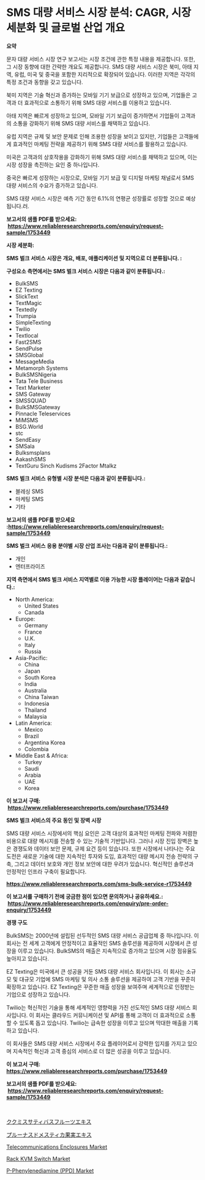 <p><h1>SMS 대량 서비스 시장 분석: CAGR, 시장 세분화 및 글로벌 산업 개요</h1></p><p><strong>요약</strong></p>
<p><p>문자 대량 서비스 시장 연구 보고서는 시장 조건에 관한 특정 내용을 제공합니다. 또한, 그 시장 동향에 대한 간략한 개요도 제공합니다. SMS 대량 서비스 시장은 북미, 아태 지역, 유럽, 미국 및 중국을 포함한 지리적으로 확장되어 있습니다. 이러한 지역은 각각의 특정 조건과 동향을 갖고 있습니다. </p><p>북미 지역은 기술 혁신과 증가하는 모바일 기기 보급으로 성장하고 있으며, 기업들은 고객과 더 효과적으로 소통하기 위해 SMS 대량 서비스를 이용하고 있습니다. </p><p>아태 지역은 빠르게 성장하고 있으며, 모바일 기기 보급이 증가하면서 기업들이 고객과의 소통을 강화하기 위해 SMS 대량 서비스를 채택하고 있습니다. </p><p>유럽 지역은 규제 및 보안 문제로 인해 조용한 성장을 보이고 있지만, 기업들은 고객들에게 효과적인 마케팅 전략을 제공하기 위해 SMS 대량 서비스를 활용하고 있습니다. </p><p>미국은 고객과의 상호작용을 강화하기 위해 SMS 대량 서비스를 채택하고 있으며, 이는 시장 성장을 촉진하는 요인 중 하나입니다. </p><p>중국은 빠르게 성장하는 시장으로, 모바일 기기 보급 및 디지털 마케팅 채널로서 SMS 대량 서비스의 수요가 증가하고 있습니다. </p><p>SMS 대량 서비스 시장은 예측 기간 동안 6.1%의 연평균 성장률로 성장할 것으로 예상됩니다.러.</p></p>
<p><strong>보고서의 샘플 PDF를 받으세요: &nbsp;<a href="https://www.reliableresearchreports.com/enquiry/request-sample/1753449">https://www.reliableresearchreports.com/enquiry/request-sample/1753449</a></strong></p>
<p><strong>시장 세분화:</strong></p>
<p><strong> SMS 벌크 서비스 시장은 개요, 배포, 애플리케이션 및 지역으로 더 분류됩니다. :</strong></p>
<p><strong>구성요소 측면에서는 SMS 벌크 서비스 시장은 다음과 같이 분류됩니다.:</strong></p>
<p><ul><li>BulkSMS</li><li>EZ Texting</li><li>SlickText</li><li>TextMagic</li><li>Textedly</li><li>Trumpia</li><li>SimpleTexting</li><li>Twilio</li><li>Textlocal</li><li>Fast2SMS</li><li>SendPulse</li><li>SMSGlobal</li><li>MessageMedia</li><li>Metamorph Systems</li><li>BulkSMSNigeria</li><li>Tata Tele Business</li><li>Text Marketer</li><li>SMS Gateway</li><li>SMSSQUAD</li><li>BulkSMSGateway</li><li>Pinnacle Teleservices</li><li>MiMSMS</li><li>BSG.World</li><li>stc</li><li>SendEasy</li><li>SMSala</li><li>Bulksmsplans</li><li>AakashSMS</li><li>TextGuru
    Sinch
    Kudisms
    2Factor
    Mtalkz</li></ul></p>
<p><strong> SMS 벌크 서비스 유형별 시장 분석은 다음과 같이 분류됩니다.:</strong></p>
<p><ul><li>블레싱 SMS</li><li>마케팅 SMS</li><li>기타</li></ul></p>
<p><strong>보고서의 샘플 PDF를 받으세요 :<a href="https://www.reliableresearchreports.com/enquiry/request-sample/1753449">https://www.reliableresearchreports.com/enquiry/request-sample/1753449</a></strong></p>
<p><strong> SMS 벌크 서비스 응용 분야별 시장 산업 조사는 다음과 같이 분류됩니다.:</strong></p>
<p><ul><li>개인</li><li>엔터프라이즈</li></ul></p>
<p><strong>지역 측면에서 SMS 벌크 서비스 지역별로 이용 가능한 시장 플레이어는 다음과 같습니다.:</strong></p>
<p><ul>
    <li>
        North America:
        <ul>
            <li>United States</li>
            <li>Canada</li>
        </ul>
    </li>
    <li>
        Europe:
        <ul>
            <li>Germany</li>
            <li>France</li>
            <li>U.K.</li>
            <li>Italy</li>
            <li>Russia</li>
        </ul>
    </li>
    <li>
        Asia-Pacific:
        <ul>
            <li>China</li>
            <li>Japan</li>
            <li>South Korea</li>
            <li>India</li>
            <li>Australia</li>
            <li>China Taiwan</li>
            <li>Indonesia</li>
            <li>Thailand</li>
            <li>Malaysia</li>
        </ul>
    </li>
    <li>
        Latin America:
        <ul>
            <li>Mexico</li>
            <li>Brazil</li>
            <li>Argentina Korea</li>
            <li>Colombia</li>
        </ul>
    </li>
    <li>
        Middle East & Africa:
        <ul>
            <li>Turkey</li>
            <li>Saudi</li>
            <li>Arabia</li>
            <li>UAE</li>
            <li>Korea</li>
        </ul>
    </li>
    </ul></p>
<p><strong>이 보고서 구매: &nbsp;<a href="https://www.reliableresearchreports.com/purchase/1753449">https://www.reliableresearchreports.com/purchase/1753449</a></strong></p>
<p><strong>SMS 벌크 서비스의 주요 동인 및 장벽 시장</strong></p>
<p><p>SMS 대량 서비스 시장에서의 핵심 요인은 고객 대상의 효과적인 마케팅 전파와 저렴한 비용으로 대량 메시지를 전송할 수 있는 기술적 기반입니다. 그러나 시장 진입 장벽은 높은 경쟁도와 데이터 보안 문제, 규제 요건 등이 있습니다. 또한 시장에서 나타나는 주요 도전은 새로운 기술에 대한 지속적인 투자와 도입, 효과적인 대량 메시지 전송 전략의 구축, 그리고 데이터 보호와 개인 정보 보안에 대한 우려가 있습니다. 혁신적인 솔루션과 안정적인 인프라 구축이 필요합니다.</p></p>
<p><strong><a href="https://www.reliableresearchreports.com/sms-bulk-service-r1753449">https://www.reliableresearchreports.com/sms-bulk-service-r1753449</a></strong></p>
<p><strong>이 보고서를 구매하기 전에 궁금한 점이 있으면 문의하거나 공유하세요.: &nbsp;<a href="https://www.reliableresearchreports.com/enquiry/pre-order-enquiry/1753449">https://www.reliableresearchreports.com/enquiry/pre-order-enquiry/1753449</a></strong></p>
<p><strong>경쟁 구도</strong></p>
<p><p>BulkSMS는 2000년에 설립된 선두적인 SMS 대량 서비스 공급업체 중 하나입니다. 이 회사는 전 세계 고객에게 안정적이고 효율적인 SMS 솔루션을 제공하여 시장에서 큰 성장을 이루고 있습니다. BulkSMS의 매출은 지속적으로 증가하고 있으며 시장 점유율도 높아지고 있습니다.</p><p>EZ Texting은 미국에서 큰 성공을 거둔 SMS 대량 서비스 회사입니다. 이 회사는 소규모 및 대규모 기업에 SMS 마케팅 및 의사 소통 솔루션을 제공하여 고객 기반을 꾸준히 확장하고 있습니다. EZ Texting은 꾸준한 매출 성장을 보여주며 세계적으로 인정받는 기업으로 성장하고 있습니다.</p><p>Twilio는 혁신적인 기술을 통해 세계적인 영향력을 가진 선도적인 SMS 대량 서비스 회사입니다. 이 회사는 클라우드 커뮤니케이션 및 API를 통해 고객이 더 효과적으로 소통할 수 있도록 돕고 있습니다. Twilio는 급속한 성장을 이루고 있으며 막대한 매출을 기록하고 있습니다.</p><p>이 회사들은 SMS 대량 서비스 시장에서 주요 플레이어로서 강력한 입지를 가지고 있으며 지속적인 혁신과 고객 중심의 서비스로 더 많은 성공을 이루고 있습니다.</p></p>
<p><strong>이 보고서 구매: &nbsp; <a href="https://www.reliableresearchreports.com/purchase/1753449">https://www.reliableresearchreports.com/purchase/1753449</a></strong></p>
<p><strong>보고서의 샘플 PDF를 받으세요: &nbsp;<a href="https://www.reliableresearchreports.com/enquiry/request-sample/1753449">https://www.reliableresearchreports.com/enquiry/request-sample/1753449</a></strong><strong></strong></p>
<p>&nbsp;</p>
<p><p><a href="https://github.com/roulaayoub-saad/Market-Research-Report-List-1/blob/main/782008328238.md">ククミスサティバスフルーツエキス</a></p><p><a href="https://github.com/schmahlson/Market-Research-Report-List-1/blob/main/451669728239.md">プルーナスドメスティカ果実エキス</a></p><p><a href="https://github.com/pgtimber/Market-Research-Report-List-2/blob/main/telecommunications-enclosures-market.md">Telecommunications Enclosures Market</a></p><p><a href="https://github.com/arionmp/Market-Research-Report-List-2/blob/main/rack-kvm-switch-market.md">Rack KVM Switch Market</a></p><p><a href="https://www.linkedin.com/pulse/p-phenylenediamine-ppdnbspmarket-focuses-market-share-size-mvnce?trackingId=gs7GDZysCamOrdGSi1tOaQ%3D%3D">P-Phenylenediamine (PPD) Market</a></p></p>